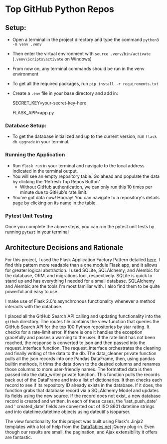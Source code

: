 # Top GitHub Python Repos

## Setup:

- Open a terminal in the project directory and type the command `python3 -m venv .venv`
- Then enter the virtual environment with `source .venv/bin/activate` (`.venv\Scripts\activate` on Windows)
- From now on, any terminal commands should be run in the venv environment
- To get all the required packages, run `pip install -r requirements.txt`
- Create a `.env` file in your base directory and add in:


    SECRET_KEY=your-secret-key-here
    
    FLASK_APP=app.py

### Database Setup:

- To get the database initialized and up to the current version, run `flask db upgrade` in your terminal.

### Running the Application

- Run `flask run` in your terminal and navigate to the local address indicated in the terminal output.
- You will see an empty repository table. Go ahead and populate the data by clicking the 'Refresh Top Repos Button'
  - Without GitHub authentication, we can only run this 10 times per minute due to GitHub's rate limit.
- You've got data now! Hooray! You can navigate to a repository's details page by clicking on its name in the table.

### Pytest Unit Testing

Once you complete the above steps, you can run the pytest unit tests by running `pytest` in your terminal

## Architecture Decisions and Rationale

For this project, I used the Flask Application Factory Pattern detailed
[here](https://flask.palletsprojects.com/en/2.0.x/patterns/appfactories/). I find this pattern more readable than a one
module Flask app, and it allows for greater logical abstraction. I used SQLite, SQLAlchemy, and Alembic for the
database, ORM, and migrations tool, respectively. SQLite is quick to stand up and has everything I needed for a small
database. SQLAlchemy and Alembic are the tools I'm most familiar with. I also find them to be quite powerful and easy to
use.

I make use of Flask 2.0's asynchronous functionality whenever a method interacts with the database.

I placed all the GitHub Search API calling and updating functionality into the `github` directory. The routes file
contains the view function that queries the GitHub Search API for the top 100 Python repositories by star rating. It
checks for a rate-limit error. If there is one it handles the exception gracefully and passes a warning to the user. If
the rate limit has not been reached, the response is converted to json and then passed into the request_interface
function. The request_interface orchestrates the cleaning and finally writing of the data to the db. The data_cleaner
private function pulls all the json records into one Pandas DataFrame, then, using pandas builtin methods, it trims the
data down to the desired columns and renames those columns to more user-friendly names. The formatted data is then
passed into the data_writer private function. This function pulls the records back out of the DataFrame and into a list
of dictionaries. It then checks each record to see if its repository ID already exists in the database. If it does, the
function grabs that database record via a SQLAlchemy Model and updates its fields using the new source. If the record
does not exist, a new database record is created and written. In each of these cases, the 'last_push_date' and '
created_date' fields are converted out of ISO 8601 datetime strings and into datetime.datetime objects using dateutil's
isoparser.

The view functionality for this project was built using Flask's Jinja2 templates with a lot of help from the
[DataTables.net](https://datatables.net/) jQuery plug-in. Even though our results are small, the pagination, and Ajax
extensibility it offers are fantastic. 
